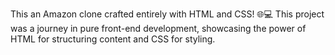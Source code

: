 This an Amazon clone crafted entirely with HTML and CSS! 🌐💻 This project was a journey in pure front-end development, showcasing the power of HTML for structuring content and CSS for styling.
